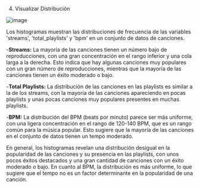  4. Visualizar Distribución

![image](https://github.com/user-attachments/assets/27acc0f8-372e-415c-96e9-0cf5bf66c37e)

Los histogramas muestran las distribuciones de frecuencia de las variables 'streams', 'total_playlists' y 'bpm' en un conjunto de datos de canciones.

-**Streams:** La mayoría de las canciones tienen un número bajo de reproducciones, con una gran concentración en el rango inferior y una cola larga a la derecha. Esto indica que hay algunas canciones muy populares con un gran número de reproducciones, mientras que la mayoría de las canciones tienen un éxito moderado o bajo.

-**Total Playlists:** La distribución de las canciones en las playlists es similar a la de los streams, con la mayoría de las canciones apareciendo en pocas playlists y unas pocas canciones muy populares presentes en muchas playlists.

-**BPM:** La distribución del BPM (beats por minuto) parece ser más uniforme, con una ligera concentración en el rango de 120-140 BPM, que es un rango común para la música popular. Esto sugiere que la mayoría de las canciones en el conjunto de datos tienen un tempo moderado.

En general, los histogramas revelan una distribución desigual en la popularidad de las canciones y su presencia en las playlists, con unos pocos éxitos destacados y una gran cantidad de canciones con un éxito moderado o bajo. En cuanto al BPM, la distribución es más uniforme, lo que sugiere que el tempo no es un factor determinante en la popularidad de una canción.
